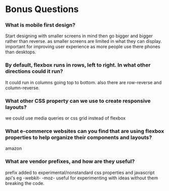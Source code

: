 # Bonus Questions

### What is mobile first design?

Start designing with smaller screens in mind then go bigger and bigger rather than reverse. as smaller screens are limited in what they can display. important for improving user experience as more people use there phones than desktops.

### By default, flexbox runs in rows, left to right. In what other directions could it run?

It could run in columns going top to bottom.
also there are row-reverse and column-reverse.

### What other CSS property can we use to create responsive layouts?

we could use media queries or css grid instead of flexbox

### What e-commerce websites can you find that are using flexbox properties to help organize their components and layouts?

amazon

### What are vendor prefixes, and how are they useful?

prefix added to experimental/nonstandard css properties and javascript api's eg -webkit- -moz-
useful for experimenting with ideas without them breaking the code.
